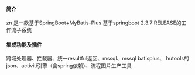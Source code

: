 #### 简介

zn 是一款基于SpringBoot+MyBatis-Plus 基于springboot 2.3.7 RELEASE的工作流子系统

#### 集成功能及插件

跨域处理器、拦截器、统一resultful返回、mssql、mssql batisplus、 hutools的json、activiti引擎（含spring依赖）、流程图片生产工具
